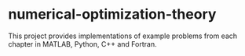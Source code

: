 # numerical-optimization-theory

This project provides implementations of example problems from each chapter in MATLAB, Python, C++ and Fortran.
